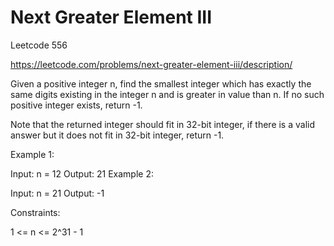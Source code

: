 # Next Greater Element III


Leetcode 556


https://leetcode.com/problems/next-greater-element-iii/description/


Given a positive integer n, find the smallest integer which has exactly the same digits existing in the integer n and is greater in value than n. If no such positive integer exists, return -1.

Note that the returned integer should fit in 32-bit integer, if there is a valid answer but it does not fit in 32-bit integer, return -1.

 

Example 1:

Input: n = 12
Output: 21
Example 2:

Input: n = 21
Output: -1
 

Constraints:

1 <= n <= 2^31 - 1
